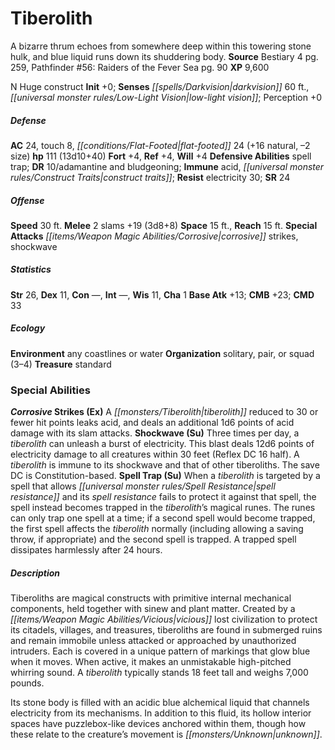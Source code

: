 ﻿---
cssclass: [monsters]
title1: Tiberolith
desc_short: A bizarre thrum echoes from somewhere deep within this towering stone
  hulk, and blue liquid runs down its shuddering body.
title2: Tiberolith
CR: 10
sources:
- name: Bestiary 4
  page: 259
  link: http://paizo.com/products/btpy91ds?Pathfinder-Roleplaying-Game-Bestiary-4
- name: 'Pathfinder #56: Raiders of the Fever Sea'
  page: 90
  link: http://paizo.com/pathfinder/adventurePath/skullAndShackles/v5748btpy8moe
XP: 9600
alignment: N
size: Huge
type: construct
initiative:
  bonus: 0
senses:
  darkvision: 60
  low-light vision: true
AC:
  AC: 24
  touch: 8
  flat_footed: 24
  components:
    natural: 16
    size: -2
HP:
  HP: 111
  long: 13d10+40
saves:
  fort: 4
  ref: 4
  will: 4
defensive_abilities:
- spell trap
DR:
- amount: 10
  weakness: adamantine and bludgeoning
immunities:
- acid
- construct traits
resistances:
  electricity: 30
SR: 24
speeds:
  base: 30
attacks:
  melee:
  - - text: 2 slams +19 (3d8+8)
      entries:
      - - damage: 3d8+8
      count: 2
      attack: slams
      bonus:
      - 19
  special:
  - corrosive strikes
  - shockwave
space: 15
reach: 15
ability_scores:
  STR: 26
  DEX: 11
  CON:
  INT:
  WIS: 11
  CHA: 1
BAB: 13
CMB: 23
CMD: 33
skills: {}
ecology:
  environment: any coastlines or water
  organization: solitary, pair, or squad (3-4)
  treasure_type: standard
special_abilities:
  Corrosive Strikes (Ex): A tiberolith reduced to 30 or fewer hit points leaks acid,
    and deals an additional 1d6 points of acid damage with its slam attacks.
  Shockwave (Su): Three times per day, a tiberolith can unleash a burst of electricity.
    This blast deals 12d6 points of electricity damage to all creatures within 30
    feet (Reflex DC 16 half). A tiberolith is immune to its shockwave and that of
    other tiberoliths. The save DC is Constitution-based.
  Spell Trap (Su): When a tiberolith is targeted by a spell that allows spell resistance
    and its spell resistance fails to protect it against that spell, the spell instead
    becomes trapped in the tiberolith's magical runes. The runes can only trap one
    spell at a time; if a second spell would become trapped, the first spell affects
    the tiberolith normally (including allowing a saving throw, if appropriate) and
    the second spell is trapped. A trapped spell dissipates harmlessly after 24 hours.
desc_long: |-
  Tiberoliths are magical constructs with primitive internal mechanical components, held together with sinew and plant matter. Created by a vicious lost civilization to protect its citadels, villages, and treasures, tiberoliths are found in submerged ruins and remain immobile unless attacked or approached by unauthorized intruders. Each is covered in a unique pattern of markings that glow blue when it moves. When active, it makes an unmistakable high-pitched whirring sound. A tiberolith typically stands 18 feet tall and weighs 7,000 pounds.

  Its stone body is filled with an acidic blue alchemical liquid that channels electricity from its mechanisms. In addition to this fluid, its hollow interior spaces have puzzlebox-like devices anchored within them, though how these relate to the creature's movement is unknown.

---

# Tiberolith
A bizarre thrum echoes from somewhere deep within this towering stone hulk, and blue liquid runs down its shuddering body.
**Source** Bestiary 4 pg. 259, Pathfinder #56: Raiders of the Fever Sea pg. 90
**XP** 9,600

N Huge construct
**Init** +0; **Senses** _[[spells/Darkvision|darkvision]]_ 60 ft., _[[universal monster rules/Low-Light Vision|low-light vision]]_; Perception +0

##### Defense

**AC** 24, touch 8, _[[conditions/Flat-Footed|flat-footed]]_ 24 (+16 natural, –2 size)
**hp** 111 (13d10+40)
**Fort** +4, **Ref** +4, **Will** +4
**Defensive Abilities** spell trap; **DR** 10/adamantine and bludgeoning; **Immune** acid, _[[universal monster rules/Construct Traits|construct traits]]_; **Resist** electricity 30; **SR** 24

##### Offense
**Speed** 30 ft.
**Melee** 2 slams +19 (3d8+8)
**Space** 15 ft., **Reach** 15 ft.
**Special Attacks** _[[items/Weapon Magic Abilities/Corrosive|corrosive]]_ strikes, shockwave

##### Statistics
**Str** 26, **Dex** 11, **Con** —, **Int** —, **Wis** 11, **Cha** 1
**Base Atk** +13; **CMB** +23; **CMD** 33

##### Ecology

**Environment** any coastlines or water
**Organization** solitary, pair, or squad (3–4)
**Treasure** standard

### Special Abilities

**_Corrosive_ Strikes (Ex)** A _[[monsters/Tiberolith|tiberolith]]_ reduced to 30 or fewer hit points leaks acid, and deals an additional 1d6 points of acid damage with its slam attacks.
**Shockwave (Su)** Three times per day, a _tiberolith_ can unleash a burst of electricity. This blast deals 12d6 points of electricity damage to all creatures within 30 feet (Reflex DC 16 half). A _tiberolith_ is immune to its shockwave and that of other tiberoliths. The save DC is Constitution-based.
**Spell Trap (Su)** When a _tiberolith_ is targeted by a spell that allows _[[universal monster rules/Spell Resistance|spell resistance]]_ and its _spell resistance_ fails to protect it against that spell, the spell instead becomes trapped in the _tiberolith_’s magical runes. The runes can only trap one spell at a time; if a second spell would become trapped, the first spell affects the _tiberolith_ normally (including allowing a saving throw, if appropriate) and the second spell is trapped. A trapped spell dissipates harmlessly after 24 hours.

##### Description

Tiberoliths are magical constructs with primitive internal mechanical components, held together with sinew and plant matter. Created by a _[[items/Weapon Magic Abilities/Vicious|vicious]]_ lost civilization to protect its citadels, villages, and treasures, tiberoliths are found in submerged ruins and remain immobile unless attacked or approached by unauthorized intruders. Each is covered in a unique pattern of markings that glow blue when it moves. When active, it makes an unmistakable high-pitched whirring sound. A _tiberolith_ typically stands 18 feet tall and weighs 7,000 pounds.

Its stone body is filled with an acidic blue alchemical liquid that channels electricity from its mechanisms. In addition to this fluid, its hollow interior spaces have puzzlebox-like devices anchored within them, though how these relate to the creature’s movement is _[[monsters/Unknown|unknown]]_.